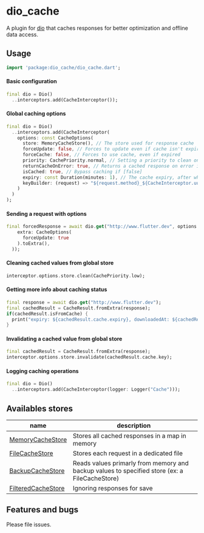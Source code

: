 # dio_cache

A plugin for [dio](https://pub.dev/packages/dio) that caches responses for better optimization and offline data access.

## Usage

```dart
import 'package:dio_cache/dio_cache.dart';
```

#### Basic configuration

```dart
final dio = Dio()
  ..interceptors.add(CacheInterceptor());
```

#### Global caching options

```dart
final dio = Dio()
  ..interceptors.add(CacheInterceptor(
    options: const CacheOptions(
      store: MemoryCacheStore(), // The store used for response cache
      forceUpdate: false, // Forces to update even if cache isn't expired
      forceCache: false, // Forces to use cache, even if expired
      priority: CachePriority.normal, // Setting a priority to clean only several requests
      returnCacheOnError: true, // Returns a cached response on error if available
      isCached: true, // Bypass caching if [false]
      expiry: const Duration(minutes: 1), // The cache expiry, after which a new request is triggered instead of getting the cached response
      keyBuilder: (request) => "${request.method}_${CacheInterceptor.uuid.v5(Uuid.NAMESPACE_URL, request.uri.toString())}" // Builds the unqie key used for indexing a request in cache (this may be useful if arguments aren't passed in query but in body)
    )
  )
);
```

#### Sending a request with options

```dart
final forcedResponse = await dio.get("http://www.flutter.dev", options: Options(
    extra: CacheOptions(
      forceUpdate: true
    ).toExtra(),
  ));
```

#### Cleaning cached values from global store

```dart
interceptor.options.store.clean(CachePriority.low);
```

#### Getting more info about caching status

```dart
final response = await dio.get("http://www.flutter.dev");
final cachedResult = CacheResult.fromExtra(response);
if(cachedResult.isFromCache) {
  print("expiry: ${cachedResult.cache.expiry}, downloadedAt: ${cachedResult.cache.downloadedAt}");
}
```

#### Invalidating a cached value  from global store

```dart
final cachedResult = CacheResult.fromExtra(response);
interceptor.options.store.invalidate(cachedResult.cache.key);
```

#### Logging caching operations

```dart
final dio = Dio()
  ..interceptors.add(CacheInterceptor(logger: Logger("Cache")));
```

## Availables stores

| name | description |
| --- | --- |
| [MemoryCacheStore](https://pub.dartlang.org/documentation/dio_cache/latest/dio_cache/MemoryCacheStore-class.html) | Stores all cached responses in a map in memory |
| [FileCacheStore](https://pub.dartlang.org/documentation/dio_cache/latest/dio_cache/FileCacheStore-class.html) | Stores each request in a dedicated file |
| [BackupCacheStore](https://pub.dartlang.org/documentation/dio_cache/latest/dio_cache/BackupCacheStore-class.html) | Reads values primarly from memory and backup values to specified store (ex: a FileCacheStore) |
| [FilteredCacheStore](https://pub.dartlang.org/documentation/dio_cache/latest/dio_cache/FilteredCacheStore-class.html) | Ignoring responses for save |

## Features and bugs

Please file issues.
